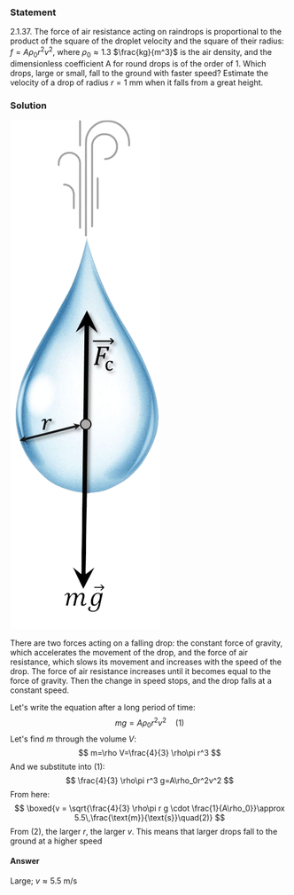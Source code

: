 ###  Statement 

$2.1.37.$ The force of air resistance acting on raindrops is proportional to the product of the square of the droplet velocity and the square of their radius: $f = A \rho_0 r^2 v^2$, where $\rho_0 \approx 1.3$ $\frac{kg}{m^3}$ is the air density, and the dimensionless coefficient A for round drops is of the order of $1$. Which drops, large or small, fall to the ground with faster speed? Estimate the velocity of a drop of radius $r = 1$ mm when it falls from a great height. 

### Solution

![ Forces acting on a cyclist |272x918, 13%](../../img/2.1.37/sol.png)

There are two forces acting on a falling drop: the constant force of gravity, which accelerates the movement of the drop, and the force of air resistance, which slows its movement and increases with the speed of the drop. The force of air resistance increases until it becomes equal to the force of gravity. Then the change in speed stops, and the drop falls at a constant speed. 

Let's write the equation after a long period of time: $$ mg=A\rho_0r^2v^2\quad(1) $$ Let's find $m$ through the volume $V$: $$ m=\rho V=\frac{4}{3} \rho\pi r^3 $$ And we substitute into $(1)$: $$ \frac{4}{3} \rho\pi r^3 g=A\rho_0r^2v^2 $$ From here: $$ \boxed{v = \sqrt{\frac{4}{3} \rho\pi r g \cdot \frac{1}{A\rho_0}}\approx 5.5\,\frac{\text{m}}{\text{s}}\quad(2)} $$ From $(2)$, the larger $r$, the larger $v$. This means that larger drops fall to the ground at a higher speed 

#### Answer

Large; $v \approx 5.5 ~\text{m/s}$ 
